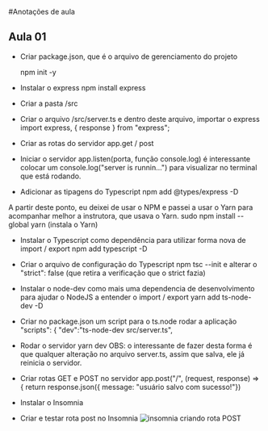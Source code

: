 #Anotações de aula

## Aula 01

- Criar package.json, que é o arquivo de gerenciamento do projeto
    <p>npm init -y</p>
 
 - Instalar o express
    npm install express

- Criar a pasta /src

- Criar o arquivo /src/server.ts e dentro deste arquivo, importar o express
    import express, { response } from "express";
    
- Criar as rotas do servidor app.get / post

- Iniciar o servidor app.listen(porta, função console.log)
  é interessante colocar um console.log("server is runnin...") para visualizar no terminal que está rodando. 
  
- Adicionar as tipagens do Typescript
    npm add @types/express -D

A partir deste ponto, eu deixei de usar o NPM e passei a usar o Yarn para acompanhar melhor a instrutora, que usava o Yarn.
  sudo npm install --global yarn (instala o Yarn)

- Instalar o Typescript como dependência para utilizar forma nova de import / export
  npm add typescript -D

- Criar o arquivo de configuração do Typescript
  npm tsc --init
  e alterar o "strict": false (que retira a verificação que o strict fazia)

- Instalar o node-dev como mais uma dependencia de desenvolvimento para ajudar o NodeJS a entender o import / export
  yarn add ts-node-dev -D
  
- Criar no package.json um script para o ts.node rodar a aplicação
  "scripts": {
    "dev":"ts-node-dev src/server.ts",

- Rodar o servidor
   yarn dev 
  OBS: o interessante de fazer desta forma é que qualquer alteração no arquivo server.ts, assim que salva, ele já reinicia o servidor. 
  
- Criar rotas GET e POST no servidor
  app.post("/", (request, response) => {
    return response.json({ message: "usuário salvo com sucesso!"})
    
- Instalar o Insomnia

- Criar e testar rota post no Insomnia
![insomnia criando rota POST](https://user-images.githubusercontent.com/68570832/115545895-bcab8800-a27a-11eb-9107-c7f29bc345fa.png)

